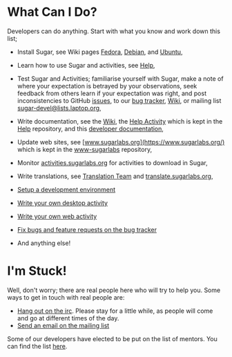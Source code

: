 What Can I Do?
==============

Developers can do anything.  Start with what you know and work down this list;

* Install Sugar, see Wiki pages [Fedora](https://wiki.sugarlabs.org/go/Fedora), [Debian](https://wiki.sugarlabs.org/go/Debian), and [Ubuntu](https://wiki.sugarlabs.org/go/Ubuntu),
* Learn how to use Sugar and activities, see [Help](https://help.sugarlabs.org/),
* Test Sugar and Activities; familiarise yourself with Sugar, make a note of where your expectation is betrayed by your observations, seek feedback from others learn if your expectation was right, and post inconsistencies to GitHub [issues](https://github.com/sugarlabs/sugar/issues), to our [bug tracker](https://bugs.sugarlabs.org/), [Wiki](https://wiki.sugarlabs.org), or mailing list [sugar-devel@lists.laptop.org][2],
* Write documentation, see the [Wiki](https://wiki.sugarlabs.org), the [Help Activity](http://wiki.sugarlabs.org/go/Activities/Help/Contribute) which is kept in the [Help](https://github.com/godiard/help-activity) repository, and this [developer documentation](docs.md.html),
* Update web sites, see [www.sugarlabs.org](https://www.sugarlabs.org/) which is kept in the [www-sugarlabs](https://github.com/sugarlabs/www-sugarlabs) repository,
* Monitor [activities.sugarlabs.org](https://activities.sugarlabs.org/) for activities to download in Sugar,
* Write translations, see [Translation Team](https://wiki.sugarlabs.org/go/Translation_Team) and [translate.sugarlabs.org](https://translate.sugarlabs.org/),
* [Setup a development environment](dev-environment.md.html)
* [Write your own desktop activity][1]
* [Write your own web activity][5]
* [Fix bugs and feature requests on the bug tracker][2]

* And anything else!

I'm Stuck!
==========

Well, don't worry; there are real people here who will try to help you. Some
ways to get in touch with real people are:

* [Hang out on the irc](irc://irc.freenode.net#sugar). Please stay for a
little while, as people will come and go at different times of the day.
* [Send an email on the mailing list][3]

Some of our developers have elected to be put on the list of mentors.
You can find the list [here][4].

[1]: desktop-activity.md.html
[2]: https://bugs.sugarlabs.org
[3]: https://lists.sugarlabs.org/listinfo/sugar-devel
[4]: https://wiki.sugarlabs.org/go/Mentors
[5]: web-activity.md.html
